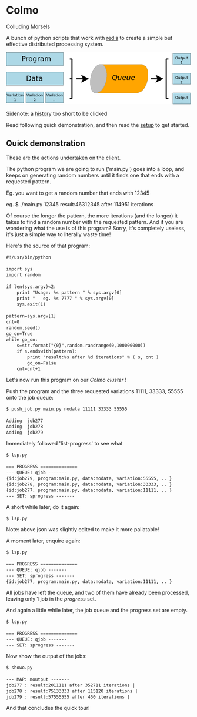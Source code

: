 Colmo
=====

Colluding Morsels

A bunch of python scripts that work with [redis](http://redis.io/) to create a simple but effective distributed processing system. 

![](pipeline.png)

Sidenote: a [history](history.md) too short to be clicked 

Read following quick demonstration, and then read the [setup](setup.md) to get started. 

## Quick demonstration 

These are the actions undertaken on the client.

The python program we are going to run ('main.py') goes into a loop, and keeps on generating random numbers until it finds one that ends with a requested pattern. 

Eg. you want to get a random number that ends with 12345 

eg. 
    $ ./main.py 12345
    result:46312345 after 114951 iterations

Of course the longer the pattern, the more iterations (and the longer) it takes to find a random number with the requested pattern. 
And if you are wondering what the use is of this program? Sorry, it's completely useless, it's just a simple way to literally waste time! 

Here's the source of that program:

    #!/usr/bin/python 

    import sys
    import random

    if len(sys.argv)<2:
        print "Usage: %s pattern " % sys.argv[0]
        print "   eg. %s 7777 " % sys.argv[0]
        sys.exit(1)

    pattern=sys.argv[1]
    cnt=0
    random.seed()
    go_on=True
    while go_on:
        s=str.format("{0}",random.randrange(0,100000000))
        if s.endswith(pattern):
            print "result:%s after %d iterations" % ( s, cnt )
            go_on=False
        cnt=cnt+1

Let's now run this program on our *Colmo cluster* ! 

Push the program and the three requested variations 11111, 33333, 55555 onto the job queue: 

    $ push_job.py main.py nodata 11111 33333 55555 

    Adding  job277
    Adding  job278
    Adding  job279

Immediately followed 'list-progress' to see what
 
    $ lsp.py 

    === PROGRESS ============== 
    --- QUEUE: qjob ------- 
    {id:job279, program:main.py, data:nodata, variation:55555, .. }
    {id:job278, program:main.py, data:nodata, variation:33333, .. }
    {id:job277, program:main.py, data:nodata, variation:11111, .. }
    --- SET: sprogress ------- 

A short while later, do it again: 

    $ lsp.py 



Note: above json was slightly edited to make it more pallatable! 

A moment later, enquire again:

    $ lsp.py 

    === PROGRESS ============== 
    --- QUEUE: qjob ------- 
    --- SET: sprogress ------- 
    {id:job277, program:main.py, data:nodata, variation:11111, .. }

All jobs have left the queue, and two of them have already been processed, leaving only 1 job in the *progress* set. 

And again a little while later, the job queue and the progress set are empty. 

    $ lsp.py 

    === PROGRESS ============== 
    --- QUEUE: qjob ------- 
    --- SET: sprogress ------- 

Now show the output of the jobs:

    $ showo.py 

    --- MAP: moutput ------- 
    job277 : result:2011111 after 352711 iterations | 
    job278 : result:75133333 after 115120 iterations | 
    job279 : result:57555555 after 460 iterations | 
   
And that concludes the quick tour! 
 
